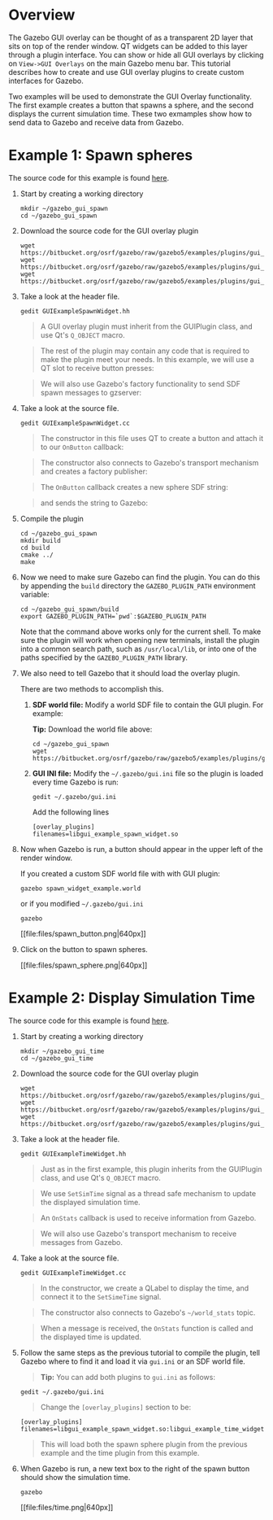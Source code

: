 # Overview

The Gazebo GUI overlay can be thought of as a transparent 2D layer that sits
on top of the render window. QT widgets can be added to this layer through
a plugin interface. You can show or hide all GUI overlays by clicking on
`View->GUI Overlays` on the main Gazebo menu bar. This tutorial describes how to
create and use GUI overlay plugins to create custom interfaces for Gazebo.

Two examples will be used to demonstrate the GUI Overlay functionality. The
first example creates a button that spawns a sphere, and the second displays
the current simulation time. These two exmamples show how to send data to
Gazebo and receive data from Gazebo.

# Example 1: Spawn spheres

The source code for this example is found [here](https://bitbucket.org/osrf/gazebo/src/gazebo5/examples/plugins/gui_overlay_plugin_spawn).

1. Start by creating a working directory

    ~~~
    mkdir ~/gazebo_gui_spawn
    cd ~/gazebo_gui_spawn
    ~~~

1. Download the source code for the GUI overlay plugin

    ~~~
    wget https://bitbucket.org/osrf/gazebo/raw/gazebo5/examples/plugins/gui_overlay_plugin_spawn/GUIExampleSpawnWidget.hh
    wget https://bitbucket.org/osrf/gazebo/raw/gazebo5/examples/plugins/gui_overlay_plugin_spawn/GUIExampleSpawnWidget.cc
    wget https://bitbucket.org/osrf/gazebo/raw/gazebo5/examples/plugins/gui_overlay_plugin_spawn/CMakeLists.txt
    ~~~

1. Take a look at the header file.

    ~~~
    gedit GUIExampleSpawnWidget.hh
    ~~~

    > A GUI overlay plugin must inherit from the GUIPlugin class, and use Qt's `Q_OBJECT` macro.

    > <include src='https://bitbucket.org/osrf/gazebo/raw/gazebo5/examples/plugins/gui_overlay_plugin_spawn/GUIExampleSpawnWidget.hh' from='/.*class GAZEBO_VISIBLE/' to='/.*Q_OBJECT/' />

    > The rest of the plugin may contain any code that is required to make the plugin meet your needs. In this example, we will use a QT slot to receive button presses:

    > <include src='https://bitbucket.org/osrf/gazebo/raw/gazebo5/examples/plugins/gui_overlay_plugin_spawn/GUIExampleSpawnWidget.hh' from='/.*Callback trig/' to='OnButton\(\);' />

    > We will also use Gazebo's factory functionality to send SDF spawn messages to gzserver:

    > <include src='https://bitbucket.org/osrf/gazebo/raw/gazebo5/examples/plugins/gui_overlay_plugin_spawn/GUIExampleSpawnWidget.hh' from='/.*Node used/' to='/factoryPub;/' />

1. Take a look at the source file.

    ~~~
    gedit GUIExampleSpawnWidget.cc
    ~~~

    > The constructor in this file uses QT to create a button and attach it to our `OnButton` callback:

    > <include src='https://bitbucket.org/osrf/gazebo/raw/gazebo5/examples/plugins/gui_overlay_plugin_spawn/GUIExampleSpawnWidget.cc' from='/.*Create a push/' to='/OnButton\(\)\)\);/' />

    > The constructor also connects to Gazebo's transport mechanism and creates a factory publisher:

    > <include src='https://bitbucket.org/osrf/gazebo/raw/gazebo5/examples/plugins/gui_overlay_plugin_spawn/GUIExampleSpawnWidget.cc' from='/.*Create a node/' to='/factory\"\);/' />

    > The `OnButton` callback creates a new sphere SDF string:

    > <include src='https://bitbucket.org/osrf/gazebo/raw/gazebo5/examples/plugins/gui_overlay_plugin_spawn/GUIExampleSpawnWidget.cc' from='/.*std::ostringstream/' to='/\/sdf>\";/' />

    > and sends the string to Gazebo:

    > <include src='https://bitbucket.org/osrf/gazebo/raw/gazebo5/examples/plugins/gui_overlay_plugin_spawn/GUIExampleSpawnWidget.cc' from='/.*msgs::Factory msg/' to='/Publish\(msg\);/'/>

1. Compile the plugin

    ~~~
    cd ~/gazebo_gui_spawn
    mkdir build
    cd build
    cmake ../
    make
    ~~~

1. Now we need to make sure Gazebo can find the plugin. You can do this by
appending the `build` directory the `GAZEBO_PLUGIN_PATH` environment variable:

    ~~~
    cd ~/gazebo_gui_spawn/build
    export GAZEBO_PLUGIN_PATH=`pwd`:$GAZEBO_PLUGIN_PATH
    ~~~

    Note that the command above works only for the current shell. To make sure the plugin will work when opening new terminals, install the plugin into a common search path, such as `/usr/local/lib`, or into one of the paths specified by the `GAZEBO_PLUGIN_PATH` library.

1. We also need to tell Gazebo that it should load the overlay plugin.

    There are two methods to accomplish this.

    1. **SDF world file:** Modify a world SDF file to contain the GUI plugin. For example:

        <include src='https://bitbucket.org/osrf/gazebo/raw/gazebo5/examples/plugins/gui_overlay_plugin_spawn/spawn_widget_example.world'/>

        **Tip:** Download the world file above:

        ~~~
        cd ~/gazebo_gui_spawn
        wget https://bitbucket.org/osrf/gazebo/raw/gazebo5/examples/plugins/gui_overlay_plugin_spawn/spawn_widget_example.world
        ~~~

    1. **GUI INI file:** Modify the `~/.gazebo/gui.ini` file so the plugin is loaded every time Gazebo is run:

        ~~~
        gedit ~/.gazebo/gui.ini
        ~~~

        Add the following lines

        ~~~
        [overlay_plugins]
        filenames=libgui_example_spawn_widget.so
        ~~~

1. Now when Gazebo is run, a button should appear in the upper left of the render window.

    If you created a custom SDF world file with with GUI plugin:

    ~~~
    gazebo spawn_widget_example.world
    ~~~

    or if you modified `~/.gazebo/gui.ini`

    ~~~
    gazebo
    ~~~

    [[file:files/spawn_button.png|640px]]

1. Click on the button to spawn spheres.

    [[file:files/spawn_sphere.png|640px]]


# Example 2: Display Simulation Time

The source code for this example is found [here](https://bitbucket.org/osrf/gazebo/src/gazebo5/examples/plugins/gui_overlay_plugin_time).

1. Start by creating a working directory

    ~~~
    mkdir ~/gazebo_gui_time
    cd ~/gazebo_gui_time
    ~~~

1. Download the source code for the GUI overlay plugin

    ~~~
    wget https://bitbucket.org/osrf/gazebo/raw/gazebo5/examples/plugins/gui_overlay_plugin_time/GUIExampleTimeWidget.hh
    wget https://bitbucket.org/osrf/gazebo/raw/gazebo5/examples/plugins/gui_overlay_plugin_time/GUIExampleTimeWidget.cc
    wget https://bitbucket.org/osrf/gazebo/raw/gazebo5/examples/plugins/gui_overlay_plugin_time/CMakeLists.txt
    ~~~

1. Take a look at the header file.

    ~~~
    gedit GUIExampleTimeWidget.hh
    ~~~

    > Just as in the first example, this plugin inherits from the GUIPlugin class, and use Qt's `Q_OBJECT` macro.

    > <include src='https://bitbucket.org/osrf/gazebo/raw/gazebo5/examples/plugins/gui_overlay_plugin_time/GUIExampleTimeWidget.hh' from='/.*class GAZEBO_VISIBLE/' to='/.*Q_OBJECT/' />

    > We use `SetSimTime` signal as a thread safe mechanism to update the displayed simulation time.

    > <include src='https://bitbucket.org/osrf/gazebo/raw/gazebo5/examples/plugins/gui_overlay_plugin_time/GUIExampleTimeWidget.hh' from='/.*A signal used/' to='/.*_string\);/' />

    > An `OnStats` callback is used to receive information from Gazebo.

    > <include src='https://bitbucket.org/osrf/gazebo/raw/gazebo5/examples/plugins/gui_overlay_plugin_time/GUIExampleTimeWidget.hh' from='/.*Callback that/' to='/_msg\);/' />

    > We will also use Gazebo's transport mechanism to receive messages from Gazebo.

    > <include src='https://bitbucket.org/osrf/gazebo/raw/gazebo5/examples/plugins/gui_overlay_plugin_time/GUIExampleTimeWidget.hh' from='/.*Node used to/' to='/statsSub;/' />

1. Take a look at the source file.

    ~~~
    gedit GUIExampleTimeWidget.cc
    ~~~

    > In the constructor, we create a QLabel to display the time, and connect it to the `SetSimeTime` signal.

    > <include src='https://bitbucket.org/osrf/gazebo/raw/gazebo5/examples/plugins/gui_overlay_plugin_time/GUIExampleTimeWidget.cc' from='/.*Create a time label/' to='/QueuedConnection\);/' />

    > The constructor also connects to Gazebo's `~/world_stats` topic.

    > <include src='https://bitbucket.org/osrf/gazebo/raw/gazebo5/examples/plugins/gui_overlay_plugin_time/GUIExampleTimeWidget.cc' from='/.*Create a node for/' to='/this\);/' />

    > When a message is received, the `OnStats` function is called and the displayed time is updated.

    > <include src='https://bitbucket.org/osrf/gazebo/raw/gazebo5/examples/plugins/gui_overlay_plugin_time/GUIExampleTimeWidget.cc' from='/void GUIExampleTimeWidget::OnStats/' to='/\)\)\);/' />

1. Follow the same steps as the previous tutorial to compile the plugin,
tell Gazebo where to find it and load it via `gui.ini` or an SDF  world file.

    > **Tip:** You can add both plugins to `gui.ini` as follows:

    ~~~
    gedit ~/.gazebo/gui.ini
    ~~~

    > Change the `[overlay_plugins]` section to be:

    ~~~
    [overlay_plugins]
    filenames=libgui_example_spawn_widget.so:libgui_example_time_widget.so
    ~~~

    > This will load both the spawn sphere plugin from the previous example and the time plugin from this example.

1. When Gazebo is run, a new text box to the right of the spawn button should show the simulation time.

    ~~~
    gazebo
    ~~~

    [[file:files/time.png|640px]]

